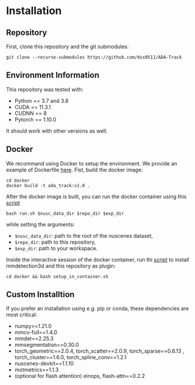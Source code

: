 # Installation

## Repository

First, clone this repository and the git submodules: 

```
git clone --recurse-submodules https://github.com/dsx0511/ADA-Track
```

## Environment Information

This repository was tested with:
- Python == 3.7 and 3.8
- CUDA == 11.3.1
- CUDNN == 8
- Pytorch == 1.10.0

It should work with other versions as well.

## Docker

We recommand using Docker to setup the environment.
We provide an example of Dockerfile [here](../docker/Dockerfile).
Fist, build the docker image:

```
cd docker
docker build -t ada_track:v1.0 .
```

After the docker image is built, you can run the docker container using this [script](../docker/run.sh)
```
bash run.sh $nusc_data_dir $repo_dir $exp_dir
```
while setting the arguments:
- `$nusc_data_dir`: path to the root of the nuscenes dataset,
- `$repo_dir`: path to this repository,
- `$exp_dir`: path to your workspace.

Inside the interactive session of the docker container, run thi [script](../docker/setup_in_container.sh) to install mmdetection3d and this repository as plugin:
```
cd docker && bash setup_in_container.sh
```

## Custom Installtion
If you prefer an installation using e.g. pip or conda, these dependencies are most critical:
- numpy>=1.21.0
- mmcv-full==1.4.0
- mmdet==2.25.3
- mmsegmentation==0.30.0
- torch_geometric==2.0.4, torch_scatter==2.0.9, torch_sparse==0.6.13 , torch_cluster==1.6.0, torch_spline_conv==1.2.1
- nuscenes-devkit==1.1.10
- motmetrics==1.1.3
- (optional for flash attention) einops, flash-attn==0.2.2

